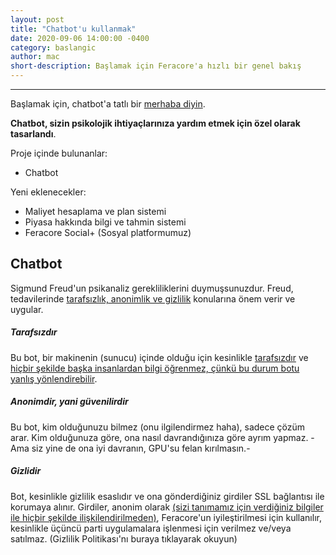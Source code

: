 ```yaml
---
layout: post
title: "Chatbot'u kullanmak"
date: 2020-09-06 14:00:00 -0400
category: baslangic
author: mac
short-description: Başlamak için Feracore'a hızlı bir genel bakış
---
```


-----

Başlamak için, chatbot'a tatlı bir [merhaba diyin](https://www.feracore.com/chatbot).

**Chatbot, sizin psikolojik ihtiyaçlarınıza yardım etmek için özel olarak tasarlandı**.

Proje içinde bulunanlar:

- Chatbot

Yeni eklenecekler:

- Maliyet hesaplama ve plan sistemi
- Piyasa hakkında bilgi ve tahmin sistemi
- Feracore Social+ (Sosyal platformumuz)

Chatbot
-
Sigmund Freud'un psikanaliz gerekliliklerini duymuşsunuzdur. Freud, tedavilerinde <u>tarafsızlık, anonimlik ve gizlilik</u> konularına önem verir ve uygular.

<h5>Tarafsızdır</h5>
Bu bot, bir makinenin (sunucu) içinde olduğu için kesinlikle <u>tarafsızdır</u> ve <u>hiçbir şekilde başka insanlardan bilgi öğrenmez, çünkü bu durum botu yanlış yönlendirebilir</u>.

<h5>Anonimdir, yani güvenilirdir</h5>
Bu bot, kim olduğunuzu bilmez (onu ilgilendirmez haha), sadece çözüm arar. Kim olduğunuza göre, ona nasıl davrandığınıza göre ayrım yapmaz. -Ama siz yine de ona iyi davranın, GPU'su felan kırılmasın.-

<h5>Gizlidir</h5>
Bot, kesinlikle gizlilik esaslıdır ve ona gönderdiğiniz girdiler SSL bağlantısı ile korumaya alınır. Girdiler, anonim olarak <u>(sizi tanımamız için verdiğiniz bilgiler ile hiçbir şekilde ilişkilendirilmeden)</u>, Feracore'un iyileştirilmesi için kullanılır, kesinlikle üçüncü parti uygulamalara işlenmesi için verilmez ve/veya satılmaz. (Gizlilik Politikası'nı buraya tıklayarak okuyun)
